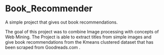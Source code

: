 # Book_Recommender
A simple project that gives out book recommendations.

The goal of this project was to combine Image processing with concepts of Web Mining.
The Project is able to extract titles from simple images and give book recommendations from the Kmeans clustered dataset that has been scraped from Goodreads.com .
